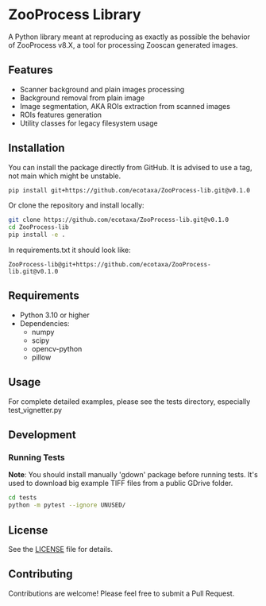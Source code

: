 # ZooProcess Library

A Python library meant at reproducing as exactly as possible the behavior of ZooProcess v8.X, a tool for processing Zooscan generated images.

## Features

- Scanner background and plain images processing
- Background removal from plain image
- Image segmentation, AKA ROIs extraction from scanned images
- ROIs features generation
- Utility classes for legacy filesystem usage

## Installation

You can install the package directly from GitHub. It is advised to use a tag, not main which might be unstable.

```bash
pip install git+https://github.com/ecotaxa/ZooProcess-lib.git@v0.1.0
```

Or clone the repository and install locally:

```bash
git clone https://github.com/ecotaxa/ZooProcess-lib.git@v0.1.0
cd ZooProcess-lib
pip install -e .
```

In requirements.txt it should look like:

```
ZooProcess-lib@git+https://github.com/ecotaxa/ZooProcess-lib.git@v0.1.0
```

## Requirements

- Python 3.10 or higher
- Dependencies:
  - numpy
  - scipy
  - opencv-python
  - pillow

## Usage

For complete detailed examples, please see the tests directory, especially test_vignetter.py

## Development

### Running Tests

**Note**: You should install manually 'gdown' package before running tests. It's used to download big example TIFF files from a public GDrive folder.

```bash
cd tests
python -m pytest --ignore UNUSED/
```

## License

See the [LICENSE](LICENSE.txt) file for details.

## Contributing

Contributions are welcome! Please feel free to submit a Pull Request.
